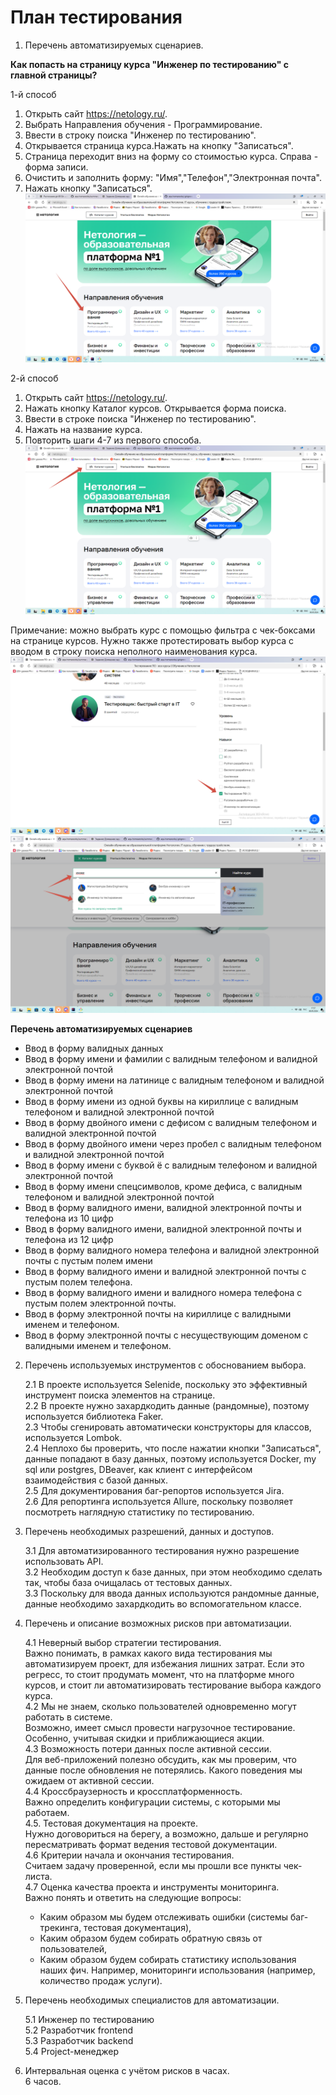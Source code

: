 # План тестирования
1. Перечень автоматизируемых сценариев.

**Как попасть на страницу курса "Инженер по тестированию" с главной страницы?**

1-й способ

1. Открыть сайт https://netology.ru/.
2. Выбрать Направления обучения - Программирование.
3. Ввести в строку поиска "Инженер по тестированию".
4. Открывается страница курса.Нажать на кнопку "Записаться".
5. Страница переходит вниз на форму со стоимостью курса. Справа - форма записи.
6. Очистить и заполнить форму: "Имя","Телефон","Электронная почта".
7. Нажать кнопку "Записаться".
   ![img.png](img.png)

2-й способ

1. Открыть сайт https://netology.ru/.
2. Нажать кнопку Каталог курсов. Открывается форма поиска.
3. Ввести в строке поиска "Инженер по тестированию".
4. Нажать на название курса.
5. Повторить шаги 4-7 из первого способа.
   ![img_1.png](img_1.png)

Примечание: можно выбрать курс с помощью фильтра с чек-боксами на странице курсов. Нужно также протестировать выбор курса с вводом в строку поиска неполного наименования курса.
![img_3.png](img_3.png)
![img_2.png](img_2.png)

**Перечень автоматизируемых сценариев**
* Ввод в форму валидных данных
* Ввод в форму имени и фамилии с валидным телефоном и валидной электронной почтой
* Ввод в форму имени на латинице с валидным телефоном и валидной электронной почтой
* Ввод в форму имени из одной буквы на кириллице с валидным телефоном и валидной электронной почтой
* Ввод в форму двойного имени с дефисом с валидным телефоном и валидной электронной почтой
* Ввод в форму двойного имени через пробел с валидным телефоном и валидной электронной почтой
* Ввод в форму имени с буквой ё с валидным телефоном и валидной электронной почтой
* Ввод в форму имени спецсимволов, кроме дефиса, с валидным телефоном и валидной электронной почтой
* Ввод в форму валидного имени, валидной электронной почты и телефона из 10 цифр
* Ввод в форму валидного имени, валидной электронной почты и телефона из 12 цифр
* Ввод в форму валидного номера телефона и валидной электронной почты с пустым полем имени
* Ввод в форму валидного имени и валидной электронной почты с пустым полем телефона.
* Ввод в форму валидного имени и валидного номера телефона с пустым полем электронной почты.
* Ввод в форму электронной почты на кириллице с валидными именем и телефоном.
* Ввод в форму электронной почты с несуществующим доменом с валидными именем и телефоном.

2. Перечень используемых инструментов с обоснованием выбора.<br>

   2.1 В проекте используется Selenide, поскольку это эффективный инструмент поиска элементов на странице.<br>
   2.2 В проекте нужно захардкодить данные (рандомные), поэтому используется библиотека Faker.<br>
   2.3 Чтобы сгенировать автоматически конструкторы для классов, используется Lombok.<br>
   2.4 Неплохо бы проверить, что после нажатии кнопки "Записаться", данные попадают в базу данных, поэтому используется Docker, my sql или postgres, DBeaver, как клиент с интерфейсом взаимодействия с базой данных.<br>
   2.5 Для документирования баг-репортов используется Jira.<br>
   2.6 Для репортинга используется Allure, поскольку позволяет посмотреть наглядную статистику по тестированию.


3. Перечень необходимых разрешений, данных и доступов.<br>

   3.1 Для автоматизированного тестирования нужно разрешение использовать API.<br>
   3.2 Необходим доступ к базе данных, при этом необходимо сделать так, чтобы база очищалась от тестовых данных.<br>
   3.3 Поскольку для ввода данных используются рандомные данные, данные необходимо захардкодить во вспомогательном классе.<br>


4. Перечень и описание возможных рисков при автоматизации.<br>

   4.1 Неверный выбор стратегии тестирования. <br> 
   Важно понимать, в рамках какого вида тестирования мы автоматизируем проект, для избежания лишних затрат. Если это регресс, то стоит продумать момент, что на платформе много курсов, и стоит ли автоматизировать тестирование выбора каждого курса.<br>
   4.2 Мы не знаем, сколько пользователей одновременно могут работать в системе.<br>
   Возможно, имеет смысл провести нагрузочное тестирование. Особенно, учитывая скидки и приближающиеся акции.<br>
   4.3 Возможность потери данных после активной сессии.<br>
   Для веб-приложений полезно обсудить, как мы проверим, что данные после обновления не потерялись. Какого поведения мы ожидаем от активной сессии.<br>
   4.4 Кроссбраузерность и кроссплатформенность. <br>
   Важно определить конфигурации системы, с которыми мы работаем. <br>
   4.5. Тестовая документация на проекте.<br>
   Нужно договориться на берегу, а возможно, дальше и регулярно пересматривать формат ведения тестовой документации.<br>
   4.6 Критерии начала и окончания тестирования.<br>
   Считаем задачу проверенной, если мы прошли все пункты чек-листа.<br>
   4.7 Оценка качества проекта и инструменты мониторинга.<br>
   Важно понять и ответить на следующие вопросы:
    * Каким образом мы будем отслеживать ошибки (системы баг-трекинга, тестовая документация),
    * Каким образом будем собирать обратную связь от пользователей,
    * Каким образом будем собирать статистику использования наших фич.
      Например, мониторинги использования (например, количество продаж услуги).


5. Перечень необходимых специалистов для автоматизации.

   5.1 Инженер по тестированию <br>
   5.2 Разработчик frontend <br>
   5.3 Разработчик backend <br>
   5.4 Project-менеджер <br>


6. Интервальная оценка с учётом рисков в часах. <br>
   6 часов.
